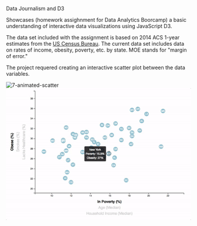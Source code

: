 Data Journalism and D3


Showcases (homework assighnment for Data Analytics Boorcamp) a basic understanding of interactive data visualizations using JavaScript D3. 

The data set included with the assignment is based on 2014 ACS 1-year estimates from the [US Census Bureau](https://data.census.gov/cedsci/). The current data set includes data on rates of income, obesity, poverty, etc. by state. MOE stands for "margin of error."

The project requered creating an interactive scatter plot between the data variables.

![7-animated-scatter](Images/7-animated-scatter)
![8-tooltip](Images/8-tooltip.gif)


